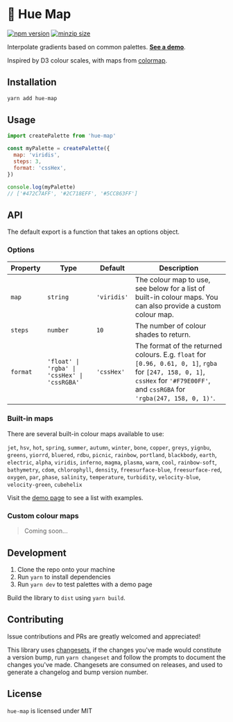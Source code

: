 # 🎨 Hue Map

[![npm version](https://img.shields.io/npm/v/hue-map)](https://www.npmjs.com/package/hue-map)
[![minzip size](https://img.shields.io/bundlephobia/minzip/hue-map)](https://bundlephobia.com/package/hue-map)

Interpolate gradients based on common palettes. **[See a demo](https://giraugh.github.io/hue-map/)**.

Inspired by D3 colour scales, with maps from [colormap](https://github.com/bpostlethwaite/colormap).

## Installation

```bash
yarn add hue-map
```

## Usage

```js
import createPalette from 'hue-map'

const myPalette = createPalette({
  map: 'viridis',
  steps: 3,
  format: 'cssHex',
})

console.log(myPalette)
// ['#472C7AFF', '#2C718EFF', '#5CC863FF']
```

## API

The default export is a function that takes an options object.

### Options

| Property | Type | Default | Description |
| -------- | ---- | ------- | ----------- |
| `map` | `string` | `'viridis'` | The colour map to use, see below for a list of built-in colour maps. You can also provide a custom colour map. |
| `steps` | `number` | `10` | The number of colour shades to return. |
| `format` | `'float' \| 'rgba' \| 'cssHex' \| 'cssRGBA'` | `'cssHex'` | The format of the returned colours. E.g. `float` for `[0.96, 0.61, 0, 1]`, `rgba` for `[247, 158, 0, 1]`, `cssHex` for `'#F79E00FF'`, and `cssRGBA` for `'rgba(247, 158, 0, 1)'`. |

### Built-in maps

There are several built-in colour maps available to use:

`jet`, `hsv`, `hot`, `spring`, `summer`, `autumn`, `winter`, `bone`, `copper`, `greys`, `yignbu`, `greens`, `yiorrd`, `bluered`, `rdbu`, `picnic`, `rainbow`, `portland`, `blackbody`, `earth`, `electric`, `alpha`, `viridis`, `inferno`, `magma`, `plasma`, `warm`, `cool`, `rainbow-soft`, `bathymetry`, `cdom`, `chlorophyll`, `density`, `freesurface-blue`, `freesurface-red`, `oxygen`, `par`, `phase`, `salinity`, `temperature`, `turbidity`, `velocity-blue`, `velocity-green`, `cubehelix`

Visit the [demo page](https://giraugh.github.io/hue-map/) to see a list with examples.

### Custom colour maps

> Coming soon...

## Development

1. Clone the repo onto your machine
2. Run `yarn` to install dependencies
3. Run `yarn dev` to test palettes with a demo page

Build the library to `dist` using `yarn build`.

## Contributing

Issue contributions and PRs are greatly welcomed and appreciated!

This library uses [changesets](https://github.com/changesets/changesets), if the changes you've made would constitute a version bump, run `yarn changeset` and follow the prompts to document the changes you've made. Changesets are consumed on releases, and used to generate a changelog and bump version number.

## License

`hue-map` is licensed under MIT
